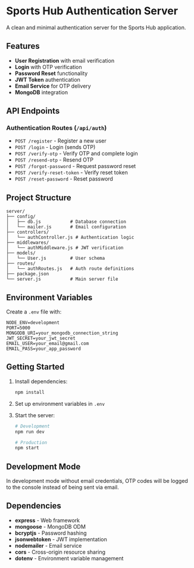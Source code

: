 # Sports Hub Authentication Server

A clean and minimal authentication server for the Sports Hub application.

## Features

- **User Registration** with email verification
- **Login** with OTP verification
- **Password Reset** functionality
- **JWT Token** authentication
- **Email Service** for OTP delivery
- **MongoDB** integration

## API Endpoints

### Authentication Routes (`/api/auth`)

- `POST /register` - Register a new user
- `POST /login` - Login (sends OTP)
- `POST /verify-otp` - Verify OTP and complete login
- `POST /resend-otp` - Resend OTP
- `POST /forgot-password` - Request password reset
- `POST /verify-reset-token` - Verify reset token
- `POST /reset-password` - Reset password

## Project Structure

```
server/
├── config/
│   ├── db.js           # Database connection
│   └── mailer.js       # Email configuration
├── controllers/
│   └── authController.js # Authentication logic
├── middlewares/
│   └── authMiddleware.js # JWT verification
├── models/
│   └── User.js         # User schema
├── routes/
│   └── authRoutes.js   # Auth route definitions
├── package.json
└── server.js           # Main server file
```

## Environment Variables

Create a `.env` file with:

```
NODE_ENV=development
PORT=5000
MONGODB_URI=your_mongodb_connection_string
JWT_SECRET=your_jwt_secret
EMAIL_USER=your_email@gmail.com
EMAIL_PASS=your_app_password
```

## Getting Started

1. Install dependencies:
   ```bash
   npm install
   ```

2. Set up environment variables in `.env`

3. Start the server:
   ```bash
   # Development
   npm run dev
   
   # Production
   npm start
   ```

## Development Mode

In development mode without email credentials, OTP codes will be logged to the console instead of being sent via email.

## Dependencies

- **express** - Web framework
- **mongoose** - MongoDB ODM
- **bcryptjs** - Password hashing
- **jsonwebtoken** - JWT implementation
- **nodemailer** - Email service
- **cors** - Cross-origin resource sharing
- **dotenv** - Environment variable management
